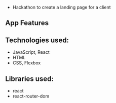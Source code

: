 - Hackathon to create a landing page for a client

## App Features

## Technologies used:

- JavaScript, React
- HTML
- CSS, Flexbox

## Libraries used:

- react
- react-router-dom
